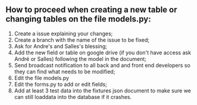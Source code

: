 ## How to proceed when creating a new table or changing tables on the file models.py:
	
1. Create a issue explaining your changes;
2. Create a branch with the name of the issue to be fixed;
3. Ask for Andre's and Salles's blessing;
4. Add the new field or table on google drive (if you don't have access ask André or Salles) following the model in the document;
5. Send broadcast notification to all back and and front end developers so they can find what needs to be modified;
6. Edit the file models.py
8. Edit the forms.py to add or edit fields;
9. Add at least 3 test data into the fixtures json document to make sure we can still loaddata into the database if it crashes.

